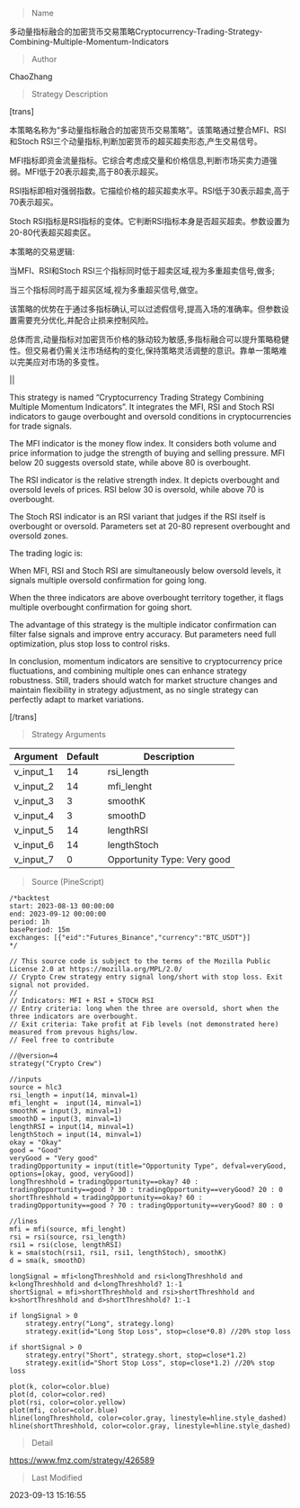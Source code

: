 
> Name

多动量指标融合的加密货币交易策略Cryptocurrency-Trading-Strategy-Combining-Multiple-Momentum-Indicators

> Author

ChaoZhang

> Strategy Description

[trans]

本策略名称为“多动量指标融合的加密货币交易策略”。该策略通过整合MFI、RSI和Stoch RSI三个动量指标,判断加密货币的超买超卖形态,产生交易信号。

MFI指标即资金流量指标。它综合考虑成交量和价格信息,判断市场买卖力道强弱。MFI低于20表示超卖,高于80表示超买。

RSI指标即相对强弱指数。它描绘价格的超买超卖水平。RSI低于30表示超卖,高于70表示超买。 

Stoch RSI指标是RSI指标的变体。它判断RSI指标本身是否超买超卖。参数设置为20-80代表超买超卖区。

本策略的交易逻辑:

当MFI、RSI和Stoch RSI三个指标同时低于超卖区域,视为多重超卖信号,做多;

当三个指标同时高于超买区域,视为多重超买信号,做空。

该策略的优势在于通过多指标确认,可以过滤假信号,提高入场的准确率。但参数设置需要充分优化,并配合止损来控制风险。

总体而言,动量指标对加密货币价格的脉动较为敏感,多指标融合可以提升策略稳健性。但交易者仍需关注市场结构的变化,保持策略灵活调整的意识。靠单一策略难以完美应对市场的多变性。


||

This strategy is named “Cryptocurrency Trading Strategy Combining Multiple Momentum Indicators”. It integrates the MFI, RSI and Stoch RSI indicators to gauge overbought and oversold conditions in cryptocurrencies for trade signals.

The MFI indicator is the money flow index. It considers both volume and price information to judge the strength of buying and selling pressure. MFI below 20 suggests oversold state, while above 80 is overbought.

The RSI indicator is the relative strength index. It depicts overbought and oversold levels of prices. RSI below 30 is oversold, while above 70 is overbought.

The Stoch RSI indicator is an RSI variant that judges if the RSI itself is overbought or oversold. Parameters set at 20-80 represent overbought and oversold zones.

The trading logic is:

When MFI, RSI and Stoch RSI are simultaneously below oversold levels, it signals multiple oversold confirmation for going long. 

When the three indicators are above overbought territory together, it flags multiple overbought confirmation for going short.

The advantage of this strategy is the multiple indicator confirmation can filter false signals and improve entry accuracy. But parameters need full optimization, plus stop loss to control risks.

In conclusion, momentum indicators are sensitive to cryptocurrency price fluctuations, and combining multiple ones can enhance strategy robustness. Still, traders should watch for market structure changes and maintain flexibility in strategy adjustment, as no single strategy can perfectly adapt to market variations.


[/trans]

> Strategy Arguments



|Argument|Default|Description|
|----|----|----|
|v_input_1|14|rsi_length|
|v_input_2|14|mfi_lenght|
|v_input_3|3|smoothK|
|v_input_4|3|smoothD|
|v_input_5|14|lengthRSI|
|v_input_6|14|lengthStoch|
|v_input_7|0|Opportunity Type: Very good|Good|Okay|


> Source (PineScript)

``` pinescript
/*backtest
start: 2023-08-13 00:00:00
end: 2023-09-12 00:00:00
period: 1h
basePeriod: 15m
exchanges: [{"eid":"Futures_Binance","currency":"BTC_USDT"}]
*/

// This source code is subject to the terms of the Mozilla Public License 2.0 at https://mozilla.org/MPL/2.0/
// Crypto Crew strategy entry signal long/short with stop loss. Exit signal not provided.
//
// Indicators: MFI + RSI + STOCH RSI
// Entry criteria: long when the three are oversold, short when the three indicators are overbought.
// Exit criteria: Take profit at Fib levels (not demonstrated here) measured from prevous highs/low.
// Feel free to contribute

//@version=4
strategy("Crypto Crew")

//inputs
source = hlc3
rsi_length = input(14, minval=1)
mfi_lenght =  input(14, minval=1)
smoothK = input(3, minval=1)
smoothD = input(3, minval=1)
lengthRSI = input(14, minval=1)
lengthStoch = input(14, minval=1)
okay = "Okay"
good = "Good"
veryGood = "Very good"
tradingOpportunity = input(title="Opportunity Type", defval=veryGood, options=[okay, good, veryGood])
longThreshhold = tradingOpportunity==okay? 40 : tradingOpportunity==good ? 30 : tradingOpportunity==veryGood? 20 : 0
shortThreshhold = tradingOpportunity==okay? 60 : tradingOpportunity==good ? 70 : tradingOpportunity==veryGood? 80 : 0

//lines
mfi = mfi(source, mfi_lenght)
rsi = rsi(source, rsi_length)
rsi1 = rsi(close, lengthRSI)
k = sma(stoch(rsi1, rsi1, rsi1, lengthStoch), smoothK)
d = sma(k, smoothD)

longSignal = mfi<longThreshhold and rsi<longThreshhold and k<longThreshhold and d<longThreshhold? 1:-1
shortSignal = mfi>shortThreshhold and rsi>shortThreshhold and k>shortThreshhold and d>shortThreshhold? 1:-1

if longSignal > 0
    strategy.entry("Long", strategy.long)
    strategy.exit(id="Long Stop Loss", stop=close*0.8) //20% stop loss 
    
if shortSignal > 0
    strategy.entry("Short", strategy.short, stop=close*1.2)
    strategy.exit(id="Short Stop Loss", stop=close*1.2) //20% stop loss

plot(k, color=color.blue)
plot(d, color=color.red)
plot(rsi, color=color.yellow)
plot(mfi, color=color.blue)
hline(longThreshhold, color=color.gray, linestyle=hline.style_dashed)
hline(shortThreshhold, color=color.gray, linestyle=hline.style_dashed)

```

> Detail

https://www.fmz.com/strategy/426589

> Last Modified

2023-09-13 15:16:55
